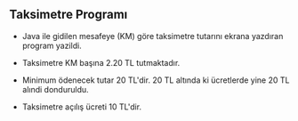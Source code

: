 ## Taksimetre Programı
* Java ile gidilen mesafeye (KM) göre taksimetre tutarını ekrana yazdıran program yazildi.

* Taksimetre KM başına 2.20 TL tutmaktadır.
* Minimum ödenecek tutar 20 TL'dir. 20 TL altında ki ücretlerde yine 20 TL alındi donduruldu.
* Taksimetre açılış ücreti 10 TL'dir.